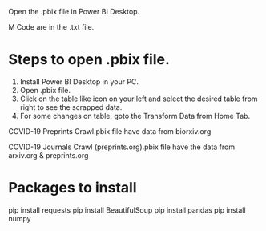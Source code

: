  Open the .pbix file in Power BI Desktop.

 M Code are in the .txt file.

# Steps to open .pbix file.

1. Install Power BI Desktop in your PC.
2. Open .pbix file.
3. Click on the table like icon on your left and select the desired table from right to see the scrapped data.
4. For some changes on table, goto the Transform Data from Home Tab.

 COVID-19 Preprints Crawl.pbix file have data from biorxiv.org

 COVID-19 Journals Crawl (preprints.org).pbix file have the data from arxiv.org & preprints.org
 
 
# Packages to install
 
  pip install requests
  pip install BeautifulSoup
  pip install pandas
  pip install numpy
